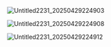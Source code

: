 ![Untitled2231_20250429224903](https://github.com/user-attachments/assets/5650d44c-72f6-48be-9770-4ce253fef6c5)


![Untitled2231_20250429224908](https://github.com/user-attachments/assets/5ef39b0e-bd76-4118-8acd-753fb9003b50)


![Untitled2231_20250429224912](https://github.com/user-attachments/assets/cedecb3c-d568-4290-ad2d-9ff8f528250b)
